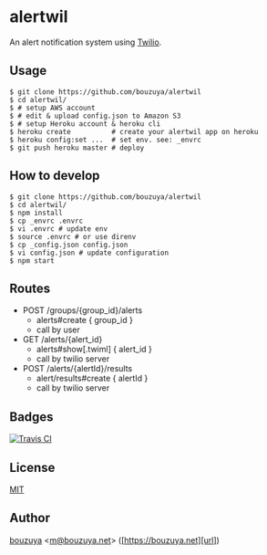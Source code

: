 # alertwil

An alert notification system using [Twilio](https://www.twilio.com/).

## Usage

```
$ git clone https://github.com/bouzuya/alertwil
$ cd alertwil/
$ # setup AWS account
$ # edit & upload config.json to Amazon S3
$ # setup Heroku account & heroku cli
$ heroku create          # create your alertwil app on heroku
$ heroku config:set ...  # set env. see: _envrc
$ git push heroku master # deploy
```

## How to develop

```
$ git clone https://github.com/bouzuya/alertwil
$ cd alertwil/
$ npm install
$ cp _envrc .envrc
$ vi .envrc # update env
$ source .envrc # or use direnv
$ cp _config.json config.json
$ vi config.json # update configuration
$ npm start
```

## Routes

- POST /groups/{group_id}/alerts
  - alerts#create { group_id }
  - call by user
- GET /alerts/{alert_id}
  - alerts#show[.twiml] { alert_id }
  - call by twilio server
- POST /alerts/{alertId}/results
  - alert/results#create { alertId }
  - call by twilio server


## Badges

[![Travis CI][travisci-badge-url]][travisci-url]

[travisci-badge-url]: https://travis-ci.org/bouzuya/alertwil.svg?branch=master
[travisci-url]: https://travis-ci.org/bouzuya/alertwil

## License

[MIT](LICENSE)

## Author

[bouzuya][user] &lt;[m@bouzuya.net][email]&gt; ([https://bouzuya.net][url])

[user]: https://github.com/bouzuya
[email]: mailto:m@bouzuya.net
[url]: https://bouzuya.net
